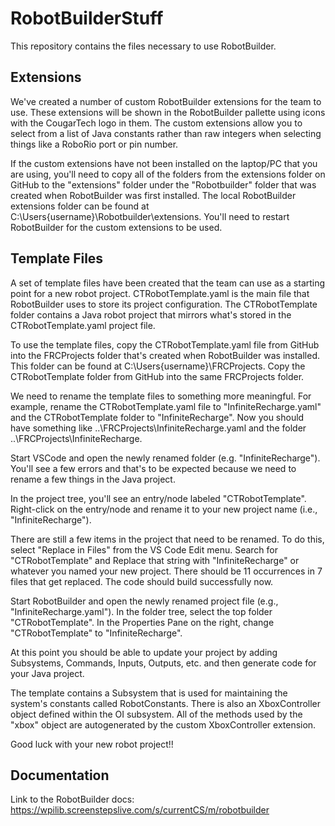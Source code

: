 # RobotBuilderStuff
 
 This repository contains the files necessary to use RobotBuilder.
 
## Extensions
 
 We've created a number of custom RobotBuilder extensions for the team to use. These extensions will be shown in the RobotBuilder pallette using icons with the CougarTech logo in them. The custom extensions allow you to select from a list of Java constants rather than raw integers when selecting things like a RoboRio port or pin number.
 
 If the custom extensions have not been installed on the laptop/PC that you are using, you'll need to copy all of the folders from the extensions folder on GitHub to the "extensions" folder under the "Robotbuilder" folder that was created when RobotBuilder was first installed. The local RobotBuilder extensions folder can be found at C:\Users\{username}\Robotbuilder\extensions. You'll need to restart RobotBuilder for the custom extensions to be used.
 
## Template Files
 
 A set of template files have been created that the team can use as a starting point for a new robot project. CTRobotTemplate.yaml is the main file that RobotBuilder uses to store its project configuration. The CTRobotTemplate folder contains a Java robot project that mirrors what's stored in the CTRobotTemplate.yaml project file.
 
 To use the template files, copy the CTRobotTemplate.yaml file from GitHub into the FRCProjects folder that's created when RobotBuilder was installed. This folder can be found at C:\Users\{username}\FRCProjects. Copy the CTRobotTemplate folder from GitHub into the same FRCProjects folder.
 
 We need to rename the template files to something more meaningful. For example, rename the CTRobotTemplate.yaml file to "InfiniteRecharge.yaml" and the CTRobotTemplate folder to "InfiniteRecharge". Now you should have something like ..\FRCProjects\InfiniteRecharge.yaml and the folder ..\FRCProjects\InfiniteRecharge.
 
 Start VSCode and open the newly renamed folder (e.g. "InfiniteRecharge"). You'll see a few errors and that's to be expected because we need to rename a few things in the Java project. 
 
 In the project tree, you'll see an entry/node labeled "CTRobotTemplate". Right-click on the entry/node and rename it to your new project name (i.e., "InfiniteRecharge"). 
 
 There are still a few items in the project that need to be renamed. To do this, select "Replace in Files" from the VS Code Edit menu. Search for "CTRobotTemplate" and Replace that string with "InfiniteRecharge" or whatever you named your new project. There should be 11 occurrences in 7 files that get replaced. The code should build successfully now.
 
 Start RobotBuilder and open the newly renamed project file (e.g., "InfiniteRecharge.yaml"). In the folder tree, select the top folder "CTRobotTemplate". In the Properties Pane on the right, change "CTRobotTemplate" to "InfiniteRecharge".
 
 At this point you should be able to update your project by adding Subsystems, Commands, Inputs, Outputs, etc. and then generate code for your Java project.
 
 The template contains a Subsystem that is used for maintaining the system's constants called RobotConstants. There is also an XboxController object defined within the OI subsystem. All of the methods used by the "xbox" object are autogenerated by the custom XboxController extension.
 
 Good luck with your new robot project!!
 
## Documentation
 
 Link to the RobotBuilder docs: https://wpilib.screenstepslive.com/s/currentCS/m/robotbuilder
 
 
